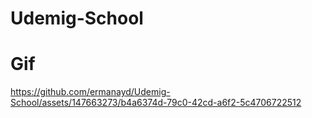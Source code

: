 ﻿# Udemig-School

 # Gif

 


https://github.com/ermanayd/Udemig-School/assets/147663273/b4a6374d-79c0-42cd-a6f2-5c4706722512


